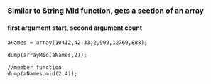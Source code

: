 ### Similar to String Mid function, gets a section of an array
#### first argument start, second argument count
```luceescript+trycf
aNames = array(10412,42,33,2,999,12769,888);

dump(arrayMid(aNames,2));

//member function
dump(aNames.mid(2,4));
```
